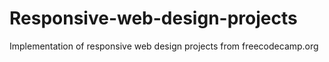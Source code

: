 # Responsive-web-design-projects
Implementation of responsive web design projects from freecodecamp.org

